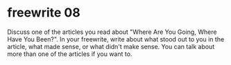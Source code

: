 # freewrite 08

Discuss one of the articles you read about "Where Are You Going, Where Have You Been?". In your freewrite, write about what stood out to you in the article, what made sense, or what didn't make sense. You can talk about more than one of the articles if you want to.
